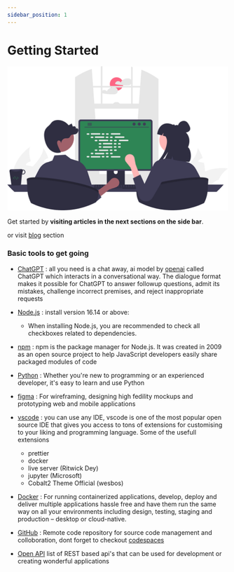 ```yaml
---
sidebar_position: 1
---
```


# Getting Started

<!-- Let's discover **Docusaurus in less than 5 minutes**. -->

![tech-talks chat image](/img/my-site-logo.svg)

Get started by **visiting articles in the next sections on the side bar**.

or visit [blog](../blog) section

<!-- Or **try Docusaurus immediately** with **[docusaurus.new](https://docusaurus.new)**. -->

### Basic tools to get going

- [ChatGPT](https://openai.com/blog/chatgpt/) : all you need is a chat away, ai model by [openai](https://openai.com) called ChatGPT which interacts in a conversational way. The dialogue format makes it possible for ChatGPT to answer followup questions, admit its mistakes, challenge incorrect premises, and reject inappropriate requests

- [Node.js](https://nodejs.org/en/download/) : install version 16.14 or above:
  - When installing Node.js, you are recommended to check all checkboxes related to dependencies.

- [npm](https://www.npmjs.com) : npm is the package manager for Node.js. It was created in 2009 as an open source project to help JavaScript developers easily share packaged modules of code

- [Python](www.python.org) : Whether you're new to programming or an experienced developer, it's easy to learn and use Python

- [figma](https://www.figma.com) : For wireframing, designing high fedility mockups and prototyping web and mobile applications

- [vscode](https://code.visualstudio.com/) : you can use any IDE, vscode is one of the most popular open source IDE that gives you access to tons of extensions for customising to your liking and programming language. Some of the usefull extensions 
  - prettier
  - docker
  - live server (Ritwick Dey)
  - jupyter (Microsoft)
  - Cobalt2 Theme Official (wesbos)

- [Docker](https://www.docker.com/) : For running containerized applications, develop, deploy and deliver multiple applications hassle free and have them run the same way on all your environments including design, testing, staging and production – desktop or cloud-native.

- [GitHub](https://github.com) : Remote code repository for source code management and colloboration, dont forget to checkout [codespaces](https://github.com/features/codespaces)

- [Open API](../blog/public-api-listing) list of REST based api's that can be used for development or creating wonderful applications
